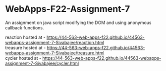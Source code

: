 # WebApps-F22-Assignment-7
An assignment on java script modifying the DOM and using anonymous callback functions.

reaction hosted at -  https://44-563-web-apps-f22.github.io/44563-webapps-assignment-7-Sivabajee/reaction.html<br>
treasure hosted at - https://44-563-web-apps-f22.github.io/44563-webapps-assignment-7-Sivabajee/treasure.html<br>
cycler hosted at - https://44-563-web-apps-f22.github.io/44563-webapps-assignment-7-Sivabajee/cycler.html
